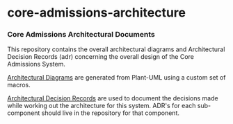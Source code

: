 # core-admissions-architecture

### Core Admissions Architectural Documents

This repository contains the overall architectural diagrams and Architectural Decision Records (adr) concerning the overall design of the Core Admissions System. 

[Architectural Diagrams](docs/architecture/diagrams) are generated from Plant-UML using a custom set of macros. 

[Architectural Decision Records](docs/architecture/adr) are used to document the decisions made while working out the architecture for this system. ADR's for each sub-component should live in the repository for that component. 


